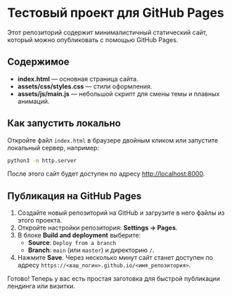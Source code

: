 # Тестовый проект для GitHub Pages

Этот репозиторий содержит минималистичный статический сайт, который можно опубликовать с помощью GitHub Pages.

## Содержимое

- **index.html** — основная страница сайта.
- **assets/css/styles.css** — стили оформления.
- **assets/js/main.js** — небольшой скрипт для смены темы и плавных анимаций.

## Как запустить локально

Откройте файл `index.html` в браузере двойным кликом или запустите локальный сервер, например:

```bash
python3 -m http.server
```

После этого сайт будет доступен по адресу <http://localhost:8000>.

## Публикация на GitHub Pages

1. Создайте новый репозиторий на GitHub и загрузите в него файлы из этого проекта.
2. Откройте настройки репозитория: **Settings → Pages**.
3. В блоке **Build and deployment** выберите:
   - **Source**: `Deploy from a branch`
   - **Branch**: `main` (или `master`) и директорию `/`.
4. Нажмите **Save**. Через несколько минут сайт станет доступен по адресу `https://<ваш_логин>.github.io/<имя_репозитория>`.

Готово! Теперь у вас есть простая заготовка для быстрой публикации лендинга или визитки.
